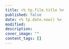 ```yaml
---
title: <% tp.file.title %>
published: false
date: <% tp.date.now() %>
modified:
description:
cover_image: ""
content_tags: []
---
```

